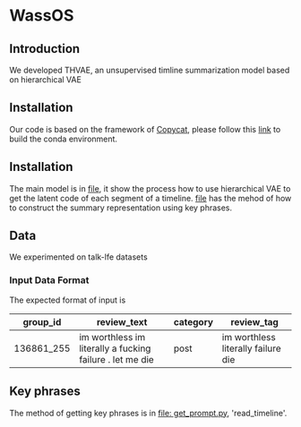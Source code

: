# WassOS

## Introduction

We developed THVAE, an unsupervised timline summarization model based on hierarchical VAE 

## Installation

Our code is based on the framework of [Copycat](https://arxiv.org/abs/1911.02247), please follow this [link](https://github.com/abrazinskas/Copycat-abstractive-opinion-summarizer) to build the conda environment.

## Installation
The main model is in [file](https://github.com/Maria-Liakata-NLP-Group/THVAE-summary/blob/main/copycat/modelling/thvae.py), it show the process how to use hierarchical VAE to get the latent code of each segment of a timeline.
[file](https://github.com/Maria-Liakata-NLP-Group/THVAE-summary/blob/main/copycat/modelling/interfaces/ithvae.py) has the mehod of how to construct the summary representation using key phrases.

## Data

We experimented on talk-lfe datasets 

### Input Data Format

The expected format of input is 

group_id | review_text | category | review_tag
--- | --- | --- | ---
136861_255 | im worthless im literally a fucking failure . let me die | post | im worthless literally failure die


## Key phrases

The method of getting key phrases is in [file: get_prompt.py](https://github.com/Maria-Liakata-NLP-Group/THVAE-summary/blob/main/get_prompt.py), 'read_timeline'.




